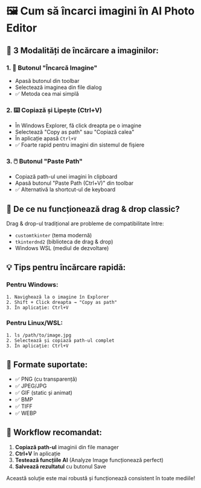# 🖼️ Cum să încarci imagini în AI Photo Editor

## 🎯 **3 Modalități de încărcare a imaginilor:**

### 1. **📁 Butonul "Încarcă Imagine"**
- Apasă butonul din toolbar
- Selectează imaginea din file dialog
- ✅ Metoda cea mai simplă

### 2. **⌨️ Copiază și Lipește (Ctrl+V)**
- În Windows Explorer, fă click dreapta pe o imagine
- Selectează "Copy as path" sau "Copiază calea"
- În aplicație apasă `Ctrl+V`
- ✅ Foarte rapid pentru imagini din sistemul de fișiere

### 3. **🖱️ Butonul "Paste Path"**
- Copiază path-ul unei imagini în clipboard
- Apasă butonul "Paste Path (Ctrl+V)" din toolbar
- ✅ Alternativă la shortcut-ul de keyboard

## 🔧 **De ce nu funcționează drag & drop classic?**

Drag & drop-ul tradițional are probleme de compatibilitate între:
- `customtkinter` (tema modernă)
- `tkinterdnd2` (biblioteca de drag & drop)
- Windows WSL (mediul de dezvoltare)

## 💡 **Tips pentru încărcare rapidă:**

### Pentru Windows:
```
1. Navighează la o imagine în Explorer
2. Shift + Click dreapta → "Copy as path"
3. În aplicație: Ctrl+V
```

### Pentru Linux/WSL:
```
1. ls /path/to/image.jpg
2. Selectează și copiază path-ul complet
3. În aplicație: Ctrl+V
```

## 🎨 **Formate suportate:**
- ✅ PNG (cu transparență)
- ✅ JPEG/JPG
- ✅ GIF (static și animat)
- ✅ BMP
- ✅ TIFF
- ✅ WEBP

## 🚀 **Workflow recomandat:**
1. **Copiază path-ul** imaginii din file manager
2. **Ctrl+V** în aplicație
3. **Testează funcțiile AI** (Analyze Image funcționează perfect)
4. **Salvează rezultatul** cu butonul Save

Această soluție este mai robustă și funcționează consistent în toate mediile!
